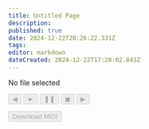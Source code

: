 ```yaml
---
title: Untitled Page
description: 
published: true
date: 2024-12-22T20:26:22.331Z
tags: 
editor: markdown
dateCreated: 2024-12-22T17:28:02.843Z
---
```


<div class="player">
  <p id="filename">No file selected</p>

  <div class="controls">
    <button id="prev" disabled>&#9664;</button>
    <button id="play" disabled>&#9658;</button>
    <button id="pause" disabled>&#10074;&#10074;</button>
    <button id="stop" disabled>&#9724;</button>
    <button id="next" disabled>&#9654;</button>
  </div>

  <button id="download" class="file-label" disabled>Download MIDI</button>
</div>